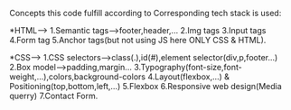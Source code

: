Concepts this code fulfill according to Corresponding tech stack is used:


*HTML-->
     1.Semantic tags-->footer,header,...
     2.Img tags
     3.Input tags
     4.Form tag
     5.Anchor tags(but not using JS here ONLY CSS & HTML).    


*CSS-->
     1.CSS selectors-->class(.),id(#),element selector(div,p,footer...)
     2.Box model-->padding,margin...
     3.Typography(font-size,font-weight,...),colors,background-colors
     4.Layout(flexbox,...) & Positioning(top,bottom,left,...)
     5.Flexbox
     6.Responsive web design(Media querry)
     7.Contact Form.
     
